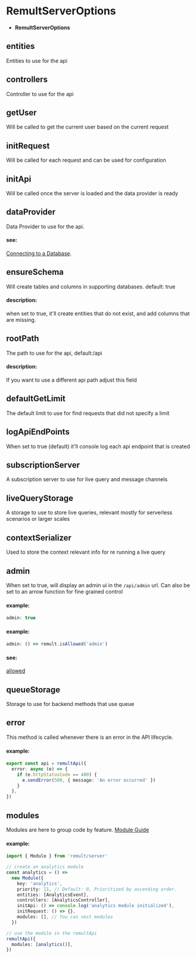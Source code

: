 # RemultServerOptions

- **RemultServerOptions**

## entities

Entities to use for the api

## controllers

Controller to use for the api

## getUser

Will be called to get the current user based on the current request

## initRequest

Will be called for each request and can be used for configuration

## initApi

Will be called once the server is loaded and the data provider is ready

## dataProvider

Data Provider to use for the api.

#### see:

[Connecting to a Database](https://remult.dev/docs/databases.html).

## ensureSchema

Will create tables and columns in supporting databases. default: true

#### description:

when set to true, it'll create entities that do not exist, and add columns that are missing.

## rootPath

The path to use for the api, default:/api

#### description:

If you want to use a different api path adjust this field

## defaultGetLimit

The default limit to use for find requests that did not specify a limit

## logApiEndPoints

When set to true (default) it'll console log each api endpoint that is created

## subscriptionServer

A subscription server to use for live query and message channels

## liveQueryStorage

A storage to use to store live queries, relevant mostly for serverless scenarios or larger scales

## contextSerializer

Used to store the context relevant info for re running a live query

## admin

When set to true, will display an admin ui in the `/api/admin` url.
Can also be set to an arrow function for fine grained control

#### example:

```ts
admin: true
```

#### example:

```ts
admin: () => remult.isAllowed('admin')
```

#### see:

[allowed](http://remult.dev/docs/allowed.html)

## queueStorage

Storage to use for backend methods that use queue

## error

This method is called whenever there is an error in the API lifecycle.

#### example:

```ts
export const api = remultApi({
  error: async (e) => {
    if (e.httpStatusCode == 400) {
      e.sendError(500, { message: 'An error occurred' })
    }
  },
})
```

## modules

Modules are here to group code by feature. [Module Guide](https://remult.dev/docs/modules)

#### example:

```ts
import { Module } from 'remult/server'

// create an analytics module
const analytics = () =>
  new Module({
    key: 'analytics',
    priority: 11, // Default: 0, Prioritized by ascending order.
    entities: [AnalyticsEvent],
    controllers: [AnalyticsController],
    initApi: () => console.log('analytics module initialized'),
    initRequest: () => {},
    modules: [], // You can nest modules
  })

// use the module in the remultApi
remultApi({
  modules: [analytics()],
})
```
